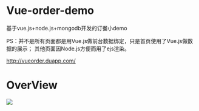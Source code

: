 # Vue-order-demo
基于vue.js+node.js+mongodb开发的订餐小demo


PS：并不是所有页面都是用Vue.js做前台数据绑定，只是首页使用了Vue.js做数据的展示；
其他页面因Node.js方便而用了ejs渲染。

<a href="http://vueorder.duapp.com/" target="_blank">http://vueorder.duapp.com/</a>

# OverView

![][1]

[1]: https://github.com/giscafer/Vue-order/blob/master/src/assets/overview1.0.png